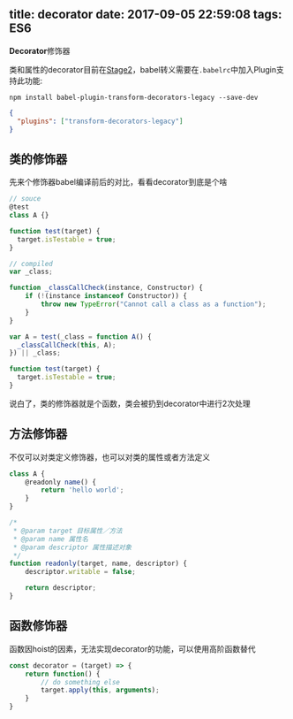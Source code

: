 title: decorator
date: 2017-09-05 22:59:08
tags: ES6
---

**Decorator**修饰器 

类和属性的decorator目前在[Stage2](https://github.com/tc39/proposal-decorators)，babel转义需要在`.babelrc`中加入Plugin支持此功能:
```shell
npm install babel-plugin-transform-decorators-legacy --save-dev
```
```json
{
  "plugins": ["transform-decorators-legacy"]
}
```

## 类的修饰器
先来个修饰器babel编译前后的对比，看看decorator到底是个啥
```javascript
// souce
@test
class A {}

function test(target) {
  target.isTestable = true;
}
```
```javascript
// compiled
var _class;

function _classCallCheck(instance, Constructor) {
    if (!(instance instanceof Constructor)) {
        throw new TypeError("Cannot call a class as a function");
    }
}

var A = test(_class = function A() {
  _classCallCheck(this, A);
}) || _class;

function test(target) {
  target.isTestable = true;
}
```
说白了，类的修饰器就是个函数，类会被扔到decorator中进行2次处理

## 方法修饰器
不仅可以对类定义修饰器，也可以对类的属性或者方法定义
```javascript
class A {
    @readonly name() {
        return 'hello world';
    }
}

/*
 * @param target 目标属性／方法
 * @param name 属性名
 * @param descriptor 属性描述对象
 */
function readonly(target, name, descriptor) {
    descriptor.writable = false;

    return descriptor;
}
```

## 函数修饰器
函数因hoist的因素，无法实现decorator的功能，可以使用高阶函数替代
```javascript
const decorator = (target) => {
    return function() {
        // do something else
        target.apply(this, arguments);
    }
}
```